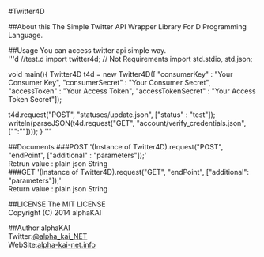 #Twitter4D

##About this
The Simple Twitter API Wrapper Library For D Programming Language.  
  
  
##Usage
You can access twitter api simple way.  
'''d
//test.d
import twitter4d;
// Not Requirements
import std.stdio,
       std.json;

void main(){
  Twitter4D t4d = new Twitter4D([
      "consumerKey"       : "Your Consumer Key",
      "consumerSecret"    : "Your Consumer Secret",
      "accessToken"       : "Your Access Token",
      "accessTokenSecret" : "Your Access Token Secret"]);

  t4d.request("POST", "statuses/update.json", ["status" : "test"]);
  writeln(parseJSON(t4d.request("GET", "account/verify_credentials.json", ["":""])));
}
'''
  
  
##Documents
###POST
'(Instance of Twitter4D).request("POST", "endPoint", ["additional" : "parameters"]);'  
Retrun value : plain json String  
###GET
'(Instance of Twitter4D).request("GET", "endPoint", ["additional": "parameters"]);'  
Return value : plain json String  
  
  
##LICENSE
The MIT LICENSE  
Copyright (C) 2014 alphaKAI
  
  
##Author
alphaKAI  
Twitter:[@alpha\_kai\_NET](https://twitter.com/alpha_kai_NET)  
WebSite:[alpha-kai-net.info](http://alpha-kai-net.info)  
